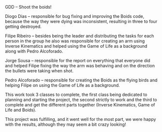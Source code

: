 GDD – Shoot the boids!

 
Diogo Dias – responsible for bug fixing and improving the Boids code, because the way they were dying was inconsistent, resulting in three to four getting destroyed.
 
Filipe Ribeiro – besides being the leader and distributing the tasks for each person in the group he also was responsible for creating an arm using Inverse Kinematics and helped using the Game of Life as a background along with Pedro Alcoforado. 
 
Jorge Sousa – responsible for the report on everything that everyone did and helped Filipe fixing the way the arm was behaving and on the direction the bullets were taking when shot.
 
Pedro Alcoforado – responsible for creating the Boids as the flying birds and helping Filipe on using the Game of Life as a background.
 
 
 
This work took 3 classes to complete, the first class being dedicated to planning and starting the project, the second strictly to work and the third to complete and get the different parts together (Inverse Kinematics, Game of Life and Boids).
 
This project was fulfilling, and it went well for the most part, we were happy with the results, although they may seem a bit crazy looking!
 
